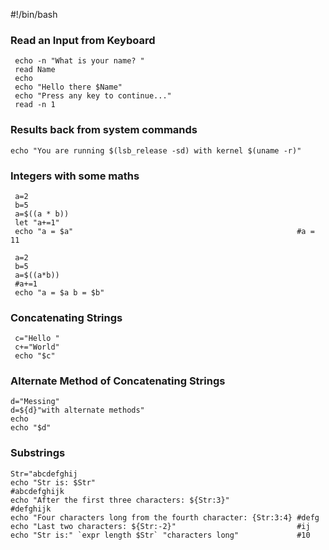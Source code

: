 
#!/bin/bash
### Read an Input from Keyboard
     echo -n "What is your name? "
     read Name
     echo
     echo "Hello there $Name"
     echo "Press any key to continue..."
     read -n 1

### Results back from system commands
    echo "You are running $(lsb_release -sd) with kernel $(uname -r)"

### Integers with some maths
     a=2
     b=5
     a=$((a * b))
     let "a+=1"
     echo "a = $a"                                                  #a = 11
     
     a=2
     b=5
     a=$((a*b))
     #a+=1
     echo "a = $a b = $b"

### Concatenating Strings
     c="Hello "
     c+="World"
     echo "$c"

### Alternate Method of Concatenating Strings
    d="Messing"
    d=${d}"with alternate methods"
    echo
    echo "$d"

### Substrings
    Str="abcdefghij
    echo "Str is: $Str"                                             #abcdefghijk
    echo "After the first three characters: ${Str:3}"               #defghijk
    echo "Four characters long from the fourth character: {Str:3:4} #defg
    echo "Last two characters: ${Str:-2}"                           #ij
    echo "Str is:" `expr length $Str` "characters long"             #10
